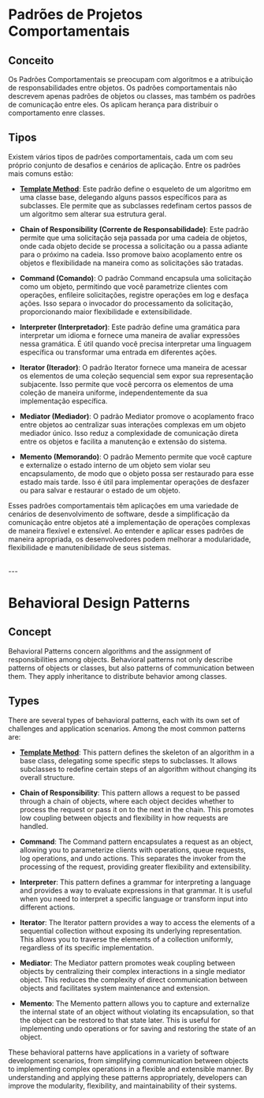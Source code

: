 # Padrões de Projetos Comportamentais

## Conceito
Os Padrões Comportamentais se preocupam com algoritmos e a atribuição de responsabilidades entre objetos. Os padrões comportamentais não descrevem apenas padrões de objetos ou classes, mas também os padrões de comunicação entre eles.
Os  aplicam herança para distribuir o comportamento enre classes.

## Tipos
Existem vários tipos de padrões comportamentais, cada um com seu próprio conjunto de desafios e cenários de aplicação. Entre os padrões mais comuns estão:

- [**Template Method**](https://github.com/victor-lima-142/Design-patterns/tree/main/Behavioral/Template%20Method): Este padrão define o esqueleto de um algoritmo em uma classe base, delegando alguns passos específicos para as subclasses. Ele permite que as subclasses redefinam certos passos de um algoritmo sem alterar sua estrutura geral.

- **Chain of Responsibility (Corrente de Responsabilidade)**: Este padrão permite que uma solicitação seja passada por uma cadeia de objetos, onde cada objeto decide se processa a solicitação ou a passa adiante para o próximo na cadeia. Isso promove baixo acoplamento entre os objetos e flexibilidade na maneira como as solicitações são tratadas.

- **Command (Comando)**: O padrão Command encapsula uma solicitação como um objeto, permitindo que você parametrize clientes com operações, enfileire solicitações, registre operações em log e desfaça ações. Isso separa o invocador do processamento da solicitação, proporcionando maior flexibilidade e extensibilidade.

- **Interpreter (Interpretador)**: Este padrão define uma gramática para interpretar um idioma e fornece uma maneira de avaliar expressões nessa gramática. É útil quando você precisa interpretar uma linguagem específica ou transformar uma entrada em diferentes ações.

- **Iterator (Iterador)**: O padrão Iterator fornece uma maneira de acessar os elementos de uma coleção sequencial sem expor sua representação subjacente. Isso permite que você percorra os elementos de uma coleção de maneira uniforme, independentemente da sua implementação específica.

- **Mediator (Mediador)**: O padrão Mediator promove o acoplamento fraco entre objetos ao centralizar suas interações complexas em um objeto mediador único. Isso reduz a complexidade de comunicação direta entre os objetos e facilita a manutenção e extensão do sistema.

- **Memento (Memorando)**: O padrão Memento permite que você capture e externalize o estado interno de um objeto sem violar seu encapsulamento, de modo que o objeto possa ser restaurado para esse estado mais tarde. Isso é útil para implementar operações de desfazer ou para salvar e restaurar o estado de um objeto.


Esses padrões comportamentais têm aplicações em uma variedade de cenários de desenvolvimento de software, desde a simplificação da comunicação entre objetos até a implementação de operações complexas de maneira flexível e extensível. Ao entender e aplicar esses padrões de maneira apropriada, os desenvolvedores podem melhorar a modularidade, flexibilidade e manutenibilidade de seus sistemas.


<br> 
---
<br> 


# Behavioral Design Patterns

## Concept
Behavioral Patterns concern algorithms and the assignment of responsibilities among objects. Behavioral patterns not only describe patterns of objects or classes, but also patterns of communication between them. They apply inheritance to distribute behavior among classes.

## Types
There are several types of behavioral patterns, each with its own set of challenges and application scenarios. Among the most common patterns are:

- [**Template Method**](https://github.com/victor-lima-142/Design-patterns/tree/main/Behavioral/Template%20Method): This pattern defines the skeleton of an algorithm in a base class, delegating some specific steps to subclasses. It allows subclasses to redefine certain steps of an algorithm without changing its overall structure.

- **Chain of Responsibility**: This pattern allows a request to be passed through a chain of objects, where each object decides whether to process the request or pass it on to the next in the chain. This promotes low coupling between objects and flexibility in how requests are handled.

- **Command**: The Command pattern encapsulates a request as an object, allowing you to parameterize clients with operations, queue requests, log operations, and undo actions. This separates the invoker from the processing of the request, providing greater flexibility and extensibility.

- **Interpreter**: This pattern defines a grammar for interpreting a language and provides a way to evaluate expressions in that grammar. It is useful when you need to interpret a specific language or transform input into different actions.

- **Iterator**: The Iterator pattern provides a way to access the elements of a sequential collection without exposing its underlying representation. This allows you to traverse the elements of a collection uniformly, regardless of its specific implementation.

- **Mediator**: The Mediator pattern promotes weak coupling between objects by centralizing their complex interactions in a single mediator object. This reduces the complexity of direct communication between objects and facilitates system maintenance and extension.

- **Memento**: The Memento pattern allows you to capture and externalize the internal state of an object without violating its encapsulation, so that the object can be restored to that state later. This is useful for implementing undo operations or for saving and restoring the state of an object.

These behavioral patterns have applications in a variety of software development scenarios, from simplifying communication between objects to implementing complex operations in a flexible and extensible manner. By understanding and applying these patterns appropriately, developers can improve the modularity, flexibility, and maintainability of their systems.